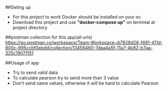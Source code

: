 ##Seting up
- For this project to work Docker should be installed on your oc
- Download this project and use **"docker-compose up"** on terminal at project directory

##postman collection for this app(all urls)
https://go.postman.co/workspace/Team-Workspace~b7928d26-f491-411d-800c-995ccbf0ebdd/collection/13456460-7daa4a5f-11a7-4b82-b7aa-325c19071151


##Usage of app
- Try to send valid data
- To calculate pearson try to send more than 3 value
- Don't send same values, otherwise it will be hard to calculate Pearson
